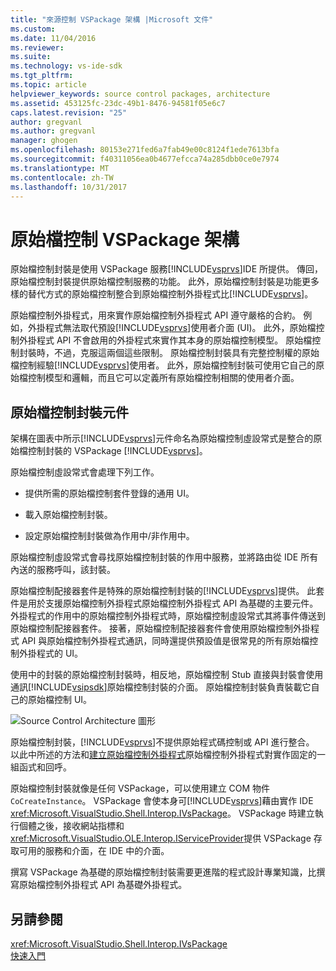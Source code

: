 ```yaml
---
title: "來源控制 VSPackage 架構 |Microsoft 文件"
ms.custom: 
ms.date: 11/04/2016
ms.reviewer: 
ms.suite: 
ms.technology: vs-ide-sdk
ms.tgt_pltfrm: 
ms.topic: article
helpviewer_keywords: source control packages, architecture
ms.assetid: 453125fc-23dc-49b1-8476-94581f05e6c7
caps.latest.revision: "25"
author: gregvanl
ms.author: gregvanl
manager: ghogen
ms.openlocfilehash: 80153e271fed6a7fab49e00c8124f1ede7613bfa
ms.sourcegitcommit: f40311056ea0b4677efcca74a285dbb0ce0e7974
ms.translationtype: MT
ms.contentlocale: zh-TW
ms.lasthandoff: 10/31/2017
---
```

# <a name="source-control-vspackage-architecture"></a>原始檔控制 VSPackage 架構
原始檔控制封裝是使用 VSPackage 服務[!INCLUDE[vsprvs](../../code-quality/includes/vsprvs_md.md)]IDE 所提供。 傳回，原始檔控制封裝提供原始檔控制服務的功能。 此外，原始檔控制封裝是功能更多樣的替代方式的原始檔控制整合到原始檔控制外掛程式比[!INCLUDE[vsprvs](../../code-quality/includes/vsprvs_md.md)]。  
  
 原始檔控制外掛程式，用來實作原始檔控制外掛程式 API 遵守嚴格的合約。 例如，外掛程式無法取代預設[!INCLUDE[vsprvs](../../code-quality/includes/vsprvs_md.md)]使用者介面 (UI)。 此外，原始檔控制外掛程式 API 不會啟用的外掛程式來實作其本身的原始檔控制模型。 原始檔控制封裝時，不過，克服這兩個這些限制。 原始檔控制封裝具有完整控制權的原始檔控制經驗[!INCLUDE[vsprvs](../../code-quality/includes/vsprvs_md.md)]使用者。 此外，原始檔控制封裝可使用它自己的原始檔控制模型和邏輯，而且它可以定義所有原始檔控制相關的使用者介面。  
  
## <a name="source-control-package-components"></a>原始檔控制封裝元件  
 架構在圖表中所示[!INCLUDE[vsprvs](../../code-quality/includes/vsprvs_md.md)]元件命名為原始檔控制虛設常式是整合的原始檔控制封裝的 VSPackage [!INCLUDE[vsprvs](../../code-quality/includes/vsprvs_md.md)]。  
  
 原始檔控制虛設常式會處理下列工作。  
  
-   提供所需的原始檔控制套件登錄的通用 UI。  
  
-   載入原始檔控制封裝。  
  
-   設定原始檔控制封裝做為作用中/非作用中。  
  
 原始檔控制虛設常式會尋找原始檔控制封裝的作用中服務，並將路由從 IDE 所有內送的服務呼叫，該封裝。  
  
 原始檔控制配接器套件是特殊的原始檔控制封裝的[!INCLUDE[vsprvs](../../code-quality/includes/vsprvs_md.md)]提供。 此套件是用於支援原始檔控制外掛程式原始檔控制外掛程式 API 為基礎的主要元件。 外掛程式的作用中的原始檔控制外掛程式時，原始檔控制虛設常式其將事件傳送到原始檔控制配接器套件。 接著，原始檔控制配接器套件會使用原始檔控制外掛程式 API 與原始檔控制外掛程式通訊，同時還提供預設值是很常見的所有原始檔控制外掛程式的 UI。  
  
 使用中的封裝的原始檔控制封裝時，相反地，原始檔控制 Stub 直接與封裝會使用通訊[!INCLUDE[vsipsdk](../../extensibility/includes/vsipsdk_md.md)]原始檔控制封裝的介面。 原始檔控制封裝負責裝載它自己的原始檔控制 UI。  
  
 ![Source Control Architecture 圖形](../../extensibility/internals/media/vsipsccarch.gif "VSIPSCCArch")  
  
 原始檔控制封裝，[!INCLUDE[vsprvs](../../code-quality/includes/vsprvs_md.md)]不提供原始程式碼控制或 API 進行整合。 以此中所述的方法和[建立原始檔控制外掛程式](../../extensibility/internals/creating-a-source-control-plug-in.md)原始檔控制外掛程式對實作固定的一組函式和回呼。  
  
 原始檔控制封裝就像是任何 VSPackage，可以使用建立 COM 物件`CoCreateInstance`。 VSPackage 會使本身可[!INCLUDE[vsprvs](../../code-quality/includes/vsprvs_md.md)]藉由實作 IDE <xref:Microsoft.VisualStudio.Shell.Interop.IVsPackage>。 VSPackage 時建立執行個體之後，接收網站指標和<xref:Microsoft.VisualStudio.OLE.Interop.IServiceProvider>提供 VSPackage 存取可用的服務和介面，在 IDE 中的介面。  
  
 撰寫 VSPackage 為基礎的原始檔控制封裝需要更進階的程式設計專業知識，比撰寫原始檔控制外掛程式 API 為基礎外掛程式。  
  
## <a name="see-also"></a>另請參閱  
 <xref:Microsoft.VisualStudio.Shell.Interop.IVsPackage>   
 [快速入門](../../extensibility/internals/getting-started-with-source-control-vspackages.md)